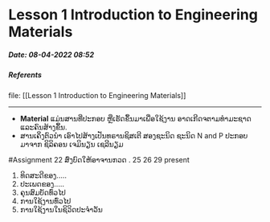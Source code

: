 #  Lesson 1 Introduction to Engineering Materials
##### Date: 08-04-2022 08:52

##### Referents
 file: [[Lesson 1 Introduction to Engineering Materials]]
<hr>

- **Material** ແມ່ນສານທີ່ປະກອບ ຫຼືເຮັດຂຶ້ນມາເພື່ອໃຊ້ງານ ອາດເກີດຈຕາມທຳມະຊາດ ແລະຄົນສ້າງຂຶ້ນ.
- ສານເຄິ່ງຕົວນຳ ເອົາໄປສ້າງເປັນທຣານຊິສເຕີ ສອງຊະນິດ ຊະນິດ N and P ປະກອບມາຈາກ ຊິລິຄອນ ເຈມິນຽນ ເຊລີນຽມ 

#Assignment
22 ສົ່ງບົດໃຫ້ອາຈານກວດ . 25 26 29 present 
1. ທິດສະດີຂອງ.....
2. ປະເພດຂອງ.....
3. ຄຸນສົມບັດທົ່ວໄປ
4. ການໃຊ້ງານທົ່ວໄປ
5. ການໃຊ້ງານໃນຊິວິດປະຈຳວັນ